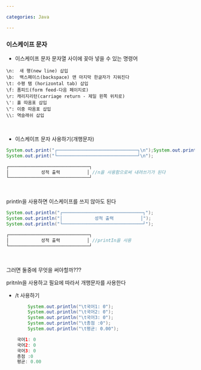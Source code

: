 ```yaml
---

categories: Java

---
```


### 이스케이프 문자

- 이스케이프 문자
 문자열 사이에 꽂아 넣을 수 있는 명령어

```
\n:  새 행(new line) 삽입
\b:  백스페이스(backspace) 맨 마지막 한글자가 지워진다
\t: 수평 탬 (horizontal tab) 삽입
\f: 폼피드(form feed-다음 페이지로)
\r: 캐리지리턴(carriage return - 제일 왼쪽 위치로)
\': 홀 따옴표 삽입
\": 이중 따옴표 삽입 
\\: 역슬래쉬 삽입 
```

&nbsp;

- 이스케이프 문자 사용하기(개행문자)

```java
System.out.print("┌──────────────────────────────┐\n");System.out.print("│              성적 출력           │\n");
System.out.print("└──────────────────────────────┘\n");


```
```java
┌──────────────────────────────┐
│            성적 출력       	│ //n을 사용함으로써 내려쓰기가 된다 
└──────────────────────────────┘
```


&nbsp;

println을 사용하면 이스케이프를 쓰지 않아도 된다 


```java
System.out.println("┌──────────────────────────────┐");
System.out.println("│            성적 출력          │");
System.out.println("└──────────────────────────────┘");
```

```java
┌──────────────────────────────┐
│            성적 출력       	│ //printIn을 사용
└──────────────────────────────┘
```

&nbsp;

그러면 둘중에 무엇을 써야할까??? 

pritnIn을 사용하고 필요에 따라서 개행문자를 사용한다 

- /t 사용하기
```java
        System.out.println("\t국어1: 0");
		System.out.println("\t국어2: 0");
		System.out.println("\t국어3: 0");
		System.out.println("\t총점 :0");
		System.out.println("\t평균: 0.00");
```




```java
    국어1: 0
	국어2: 0
	국어3: 0
	총점 :0
	평균: 0.00
```